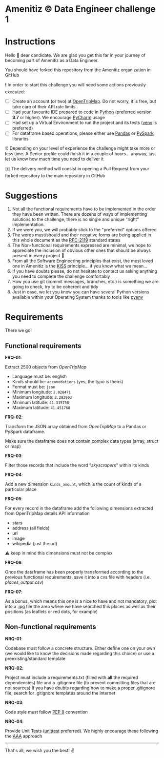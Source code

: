 # Amenitiz © Data Engineer challenge 1


# Instructions
Hello :wave: dear candidate. We are glad you get this far in your journey of becoming part of Amenitiz as a Data Engineer.

You should have forked this repository from the Amenitiz organization in GitHub

:exclamation: In order to start this challenge you will need some actions previously executed:
- [ ] Create an account (or two) at [OpenTripMap](https://opentripmap.io/product). Do not worry, it is free, but take 
care of their API rate limits.
- [ ] Had your favourite IDE prepared to code in [Python](https://www.python.org/downloads/release/python-3716/) 
(preferred version **3.7** or higher). We encourage [PyCharm](https://www.jetbrains.com/pycharm/) usage
- [ ] Had set up a Virtual Environment to run the project and its tests ([venv](https://docs.python.org/3/library/venv.html) 
is preferred)
- [ ] For dataframe based operations, please either use [Pandas](https://pypi.org/project/pandas/) or 
[PySpark](https://pypi.org/project/pyspark/) libraries

:alarm_clock: Depending on your level of experience the challenge might take more or less time. A Senior profile could finish it in
a couple of hours... anyway, just let us know how much time you need to deliver it

:envelope: The delivery method will consist in opening a Pull Request from your forked repository to the main repository in GitHub

# Suggestions

1. Not all the functional requirements have to be implemented in the order they have been written. There are dozens of ways
of implementing solutions to the challenge, there is no single and unique "right" implementation. 
2. If we were you, we will probably stick to the "preferred" options offered
3. The words must/should and their negative forms are being applied in this whole document as the [RFC-2119](https://www.ietf.org/rfc/rfc2119.txt) standard states
4. The Non-functional requirements expressed are minimal, we hope to appreciate the inclusion of obvious other ones 
that should be always present in every project :eyes:
5. From all the Software Engineering principles that exist, the most loved one in Amenitiz is the
[KISS](https://en.wikipedia.org/wiki/KISS_principle) principle... if you know what we mean...
6. If you have doubts please, do not hesitate to contact us asking anything you need to complete the challenge comfortably
7. How you use git (commit messages, branches, etc.) is something we are going to check, try to be coherent and tidy
8. Just in case, we let you know you can have several Python versions available within your Operating System thanks to tools like [pyenv](https://github.com/pyenv/pyenv)

# Requirements
There we go!

## Functional requirements
**FRQ-01**: 

Extract 2500 objects from *OpenTripMap*
  - Language must be: english
  - Kinds should be: `accomodations` (yes, the typo is theirs) 
  - Format must be: `json` 
  - Minimum longitude: `2.028471` 
  - Maximum longitude: `2.283903` 
  - Minimum latitude: `41.315758` 
  - Maximum latitude: `41.451768`
  
**FRQ-02**: 
  
Transform the JSON array obtained from *OpenTripMap* to a Pandas or PySpark dataframe.

Make sure the dataframe does not contain complex data types (array, struct or map)

**FRQ-03**:

Filter those records that include the word "*skyscrapers*" within its kinds

**FRQ-04**:

Add a new dimension `kinds_amount`, which is the count of kinds of a particular place

**FRQ-05**:

For every record in the dataframe add the following dimensions extracted from OpenTripMap details API information 

- stars
- address (all fields)
- url
- image
- wikipedia (just the url)

:warning: keep in mind this dimensions must not be complex

**FRQ-06**:

Once the dataframe has been properly transformed according to the previous functional requirements,
save it into a cvs file with headers (i.e. *places_output.csv*)

**FRQ-07**:

As a bonus, which means this one is a nice to have and not mandatory, plot into a .jpg file the area where we have 
searched this places as well as their positions (as leaflets or red dots, for example) 


## Non-functional requirements

**NRQ-01**:

Codebase must follow a concrete structure. Either define one on your own (we would like to know the decisions made 
regarding this choice) or use a preexisting/standard template 

**NRQ-02**:

Project must include a requirements.txt (filled with **all** the required dependencies) file and a .gitignore file 
(to prevent committing files that are not sources) 
If you have doubts regarding how to make a proper .gitignore file, search for .gitignore templates around the Internet

**NRQ-03**:

Code style must follow [PEP 8](https://peps.python.org/pep-0008/) convention

**NRQ-04**:

Provide Unit Tests ([unittest](https://docs.python.org/3/library/unittest.html) preferred). We highly encourage these 
following the [AAA](https://jamescooke.info/arrange-act-assert-pattern-for-python-developers.html) approach

---

That's all, we wish you the best! :v: